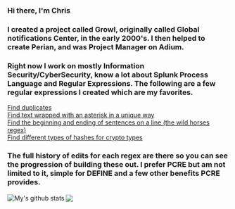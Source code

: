 ### Hi there, I'm Chris


### I created a project called Growl, originally called Global notifications Center, in the early 2000's. I then helped to create Perian, and was Project Manager on Adium.

### Right now I work on mostly Information Security/CyberSecurity, know a lot about Splunk Process Language and Regular Expressions. The following are a few regular expressions I created which are my favorites.

<a href="https://regex101.com/r/0vuTiN/1/">Find duplicates</a>
 <br />
<a href="https://regex101.com/r/CnMRJg/14/">Find text wrapped with an asterisk in a unique way</a>
<br />
<a href="https://regex101.com/r/7Gnbhf/22/">Find the beginning and ending of sentences on a line (the wild horses regex)</a>
<br />
<a href="https://regex101.com/r/p4BKOh/27/">Find different types of hashes for crypto types</a>
<br />

 ### The full history of edits for each regex are there so you can see the progression of building these out. I prefer PCRE but am not limited to it, simple for DEFINE and a few other benefits PCRE provides.




  <img align="center" src="https://github-readme-stats.vercel.app/api?username=ChrisForsythe&show_icons=true&include_all_commits=true&theme=material-palenight" alt="My's github stats" />
</a>


  <img align="center" src="https://github-readme-stats.anuraghazra1.vercel.app/api/top-langs/?username=anuraghazra&layout=compact&theme=material-palenight" />


   


